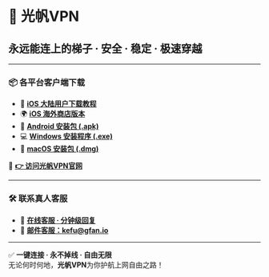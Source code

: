 # 🚀 光帆VPN  
## 永远能连上的梯子 · 安全 · 稳定 · 极速穿越  

---

### 📦 各平台客户端下载

- 📱 **[iOS 大陆用户下载教程](https://gfan.io)**  
- 🌍 **[iOS 海外商店版本](https://gfan.io)**  
- 🤖 **[Android 安装包 (.apk)](https://gfan.io)**  
- 💻 **[Windows 安装程序 (.exe)](https://gfan.io)**  
- 🍎 **[macOS 安装包 (.dmg)](https://gfan.io)**  

🔗 **[👉 访问光帆VPN官网](https://gfan.io)**

---

### 🛠 联系真人客服

- 💬 **[在线客服 · 分钟级回复](https://help.stnrun.art/letsvpn-world/en/collections/1611781-%E4%B8%AD%E6%96%87%E5%B8%AE%E5%8A%A9)**  
- 📧 **[邮件客服：kefu@gfan.io](kefu@gfan.io)**  


---

✅ **一键连接 · 永不掉线 · 自由无限**  
无论何时何地，**光帆VPN**为你护航上网自由之路！
